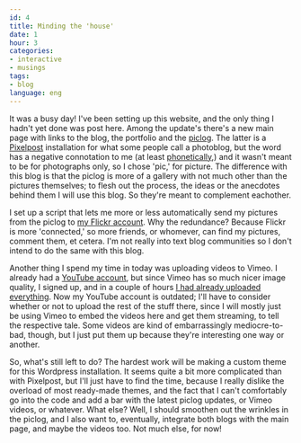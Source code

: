 ```yaml
---
id: 4
title: Minding the 'house'
date: 1
hour: 3
categories:
- interactive
- musings
tags:
- blog
language: eng
---
```


It was a busy day! I've been setting up this website, and the only thing I hadn't yet done was post here. Among the update's there's a new main page with links to the blog, the portfolio and the [piclog](//piclog.agj.cl/). The latter is a [Pixelpost](http://www.pixelpost.org/) installation for what some people call a photoblog, but the word has a negative connotation to me (at least [phonetically](http://geo.fotolog.com/directory?country=CI),) and it wasn't meant to be for photographs only, so I chose 'pic,' for picture. The difference with this blog is that the piclog is more of a gallery with not much other than the pictures themselves; to flesh out the process, the ideas or the anecdotes behind them I will use this blog. So they're meant to complement eachother.

I set up a script that lets me more or less automatically send my pictures from the piclog to [my Flickr account](http://www.flickr.com/photos/alegrilli/). Why the redundance? Because Flickr is more 'connected,' so more friends, or whomever, can find my pictures, comment them, et cetera. I'm not really into text blog communities so I don't intend to do the same with this blog.

Another thing I spend my time in today was uploading videos to Vimeo. I already had a [YouTube account](http://www.youtube.com/user/alegrilli), but since Vimeo has so much nicer image quality, I signed up, and in a couple of hours [I had already uploaded everything](http://www.vimeo.com/agj/). Now my YouTube account is outdated; I'll have to consider whether or not to upload the rest of the stuff there, since I will mostly just be using Vimeo to embed the videos here and get them streaming, to tell the respective tale. Some videos are kind of embarrassingly mediocre-to-bad, though, but I just put them up because they're interesting one way or another.

So, what's still left to do? The hardest work will be making a custom theme for this Wordpress installation. It seems quite a bit more complicated than with Pixelpost, but I'll just have to find the time, because I really dislike the overload of most ready-made themes, and the fact that I can't comfortably go into the code and add a bar with the latest piclog updates, or Vimeo videos, or whatever. What else? Well, I should smoothen out the wrinkles in the piclog, and I also want to, eventually, integrate both blogs with the main page, and maybe the videos too. Not much else, for now!

